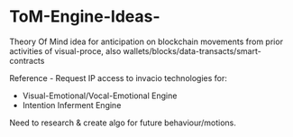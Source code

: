 # ToM-Engine-Ideas-
Theory Of Mind idea for anticipation on blockchain movements from prior activities of visual-proce, also wallets/blocks/data-transacts/smart-contracts

Reference - Request IP access to invacio technologies for: 

- Visual-Emotional/Vocal-Emotional Engine
- Intention Inferment Engine

Need to research & create algo for future behaviour/motions.

